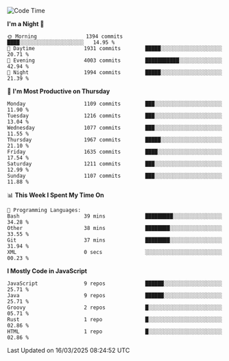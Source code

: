 <!--START_SECTION:waka-->
![Code Time](http://img.shields.io/badge/Code%20Time-1%2C343%20hrs%2027%20mins-blue)

**I'm a Night 🦉** 

```text
🌞 Morning                1394 commits        ████░░░░░░░░░░░░░░░░░░░░░   14.95 % 
🌆 Daytime                1931 commits        █████░░░░░░░░░░░░░░░░░░░░   20.71 % 
🌃 Evening                4003 commits        ███████████░░░░░░░░░░░░░░   42.94 % 
🌙 Night                  1994 commits        █████░░░░░░░░░░░░░░░░░░░░   21.39 % 
```
📅 **I'm Most Productive on Thursday** 

```text
Monday                   1109 commits        ███░░░░░░░░░░░░░░░░░░░░░░   11.90 % 
Tuesday                  1216 commits        ███░░░░░░░░░░░░░░░░░░░░░░   13.04 % 
Wednesday                1077 commits        ███░░░░░░░░░░░░░░░░░░░░░░   11.55 % 
Thursday                 1967 commits        █████░░░░░░░░░░░░░░░░░░░░   21.10 % 
Friday                   1635 commits        ████░░░░░░░░░░░░░░░░░░░░░   17.54 % 
Saturday                 1211 commits        ███░░░░░░░░░░░░░░░░░░░░░░   12.99 % 
Sunday                   1107 commits        ███░░░░░░░░░░░░░░░░░░░░░░   11.88 % 
```


📊 **This Week I Spent My Time On** 

```text
💬 Programming Languages: 
Bash                     39 mins             █████████░░░░░░░░░░░░░░░░   34.28 % 
Other                    38 mins             ████████░░░░░░░░░░░░░░░░░   33.55 % 
Git                      37 mins             ████████░░░░░░░░░░░░░░░░░   31.94 % 
XML                      0 secs              ░░░░░░░░░░░░░░░░░░░░░░░░░   00.23 % 
```

**I Mostly Code in JavaScript** 

```text
JavaScript               9 repos             ██████░░░░░░░░░░░░░░░░░░░   25.71 % 
Java                     9 repos             ██████░░░░░░░░░░░░░░░░░░░   25.71 % 
Groovy                   2 repos             █░░░░░░░░░░░░░░░░░░░░░░░░   05.71 % 
Rust                     1 repo              █░░░░░░░░░░░░░░░░░░░░░░░░   02.86 % 
HTML                     1 repo              █░░░░░░░░░░░░░░░░░░░░░░░░   02.86 % 
```




 Last Updated on 16/03/2025 08:24:52 UTC
<!--END_SECTION:waka-->
